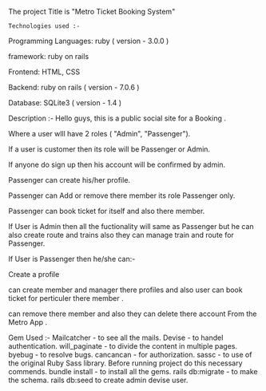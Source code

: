 The project Title is "Metro Ticket Booking System"

	Technologies used :- 
Programming Languages: ruby ( version - 3.0.0 )

framework: ruby on rails

Frontend: HTML, CSS

Backend: ruby on rails ( version - 7.0.6 )

Database: SQLite3 ( version - 1.4 )

  Description :- 
Hello guys, this is a public social site for a Booking .

Where a user wlll have 2 roles ( "Admin", "Passenger").

If a user is customer then its role will be Passenger or Admin.

If anyone do sign up then his account will be confirmed by admin.

Passenger can create his/her profile.

Passenger can Add or remove there member its role Passenger only.

Passenger can book ticket  for itself and also there member.

If User is Admin then all the fuctionality will same as Passenger but he can also create route and trains also they can manage train and route for Passenger.

If User is Passenger then he/she can:-

Create a profile

can create member and manager there profiles and also user can book ticket for perticuler there member .

can remove there member and also they can delete there account From the Metro App .

  Gem Used :-
Mailcatcher - to see all the mails.
Devise - to handel authentication.
will_paginate - to divide the content in multiple pages.
byebug - to resolve bugs.
cancancan - for authorization.
sassc - to use of the original Ruby Sass library.
Before running project do this necessary commends.
bundle install - to install all the gems.
rails db:migrate - to make the schema.
rails db:seed to create admin devise user.